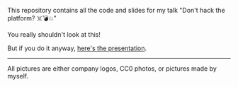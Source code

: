 This repository contains all the code and slides for my talk "Don't hack the platform? ☠️💣💥"

You really shouldn't look at this!

But if you do it anyway, [here's the presentation](http://jqno.nl/dont-hack-the-platform-talk/2020-09-14-goto-nights/).

---

All pictures are either company logos, CC0 photos, or pictures made by myself.

